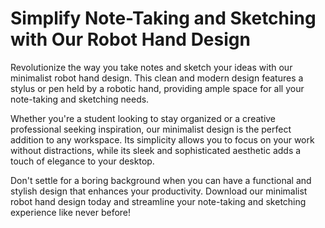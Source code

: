 <!--font:Poppins-->

# Simplify Note-Taking and Sketching with Our Robot Hand Design

Revolutionize the way you take notes and sketch your ideas with our minimalist robot hand design. This clean and modern design features a stylus or pen held by a robotic hand, providing ample space for all your note-taking and sketching needs.

Whether you're a student looking to stay organized or a creative professional seeking inspiration, our minimalist design is the perfect addition to any workspace. Its simplicity allows you to focus on your work without distractions, while its sleek and sophisticated aesthetic adds a touch of elegance to your desktop.

Don't settle for a boring background when you can have a functional and stylish design that enhances your productivity. Download our minimalist robot hand design today and streamline your note-taking and sketching experience like never before!

<!--

Write me markdown content of website with wallpaper:

"A wallpaper featuring a minimalist graphic of a robot hand holding a stylus or pen, with a space for taking notes or sketching ideas."

The header of the page should not be copy of the text but rather a real content of the website which is using this wallpaper.


---


# Note-taking and Sketching Made Easy

Looking for a simple yet stylish way to take notes or sketch out your ideas? Look no further than our minimalist wallpaper featuring a robot hand holding a stylus or pen. With a sleek design and plenty of space for jotting down your thoughts, this wallpaper is the perfect addition to any workspace.

Whether you're a student looking to stay organized or a creative professional in need of inspiration, our wallpaper has you covered. So why wait? Download it today and start taking your note-taking and sketching to the next level!


---


Heading is too long, rewrite whole content.


---


# Simplify Your Note-Taking and Sketching with Our Minimalist Wallpaper

Are you tired of cluttered notes and messy sketches? Our minimalist wallpaper featuring a robot hand holding a stylus or pen is the perfect solution. With a clean and stylish design, this wallpaper provides ample space for all your note-taking and sketching needs.

Whether you're a student looking to stay organized or a creative professional in need of inspiration, our wallpaper is the ideal addition to any workspace. Its simplicity allows you to focus on your ideas without distractions, while its sleek design adds a touch of sophistication to your desktop.

So why settle for a boring background when you can have a functional and stylish wallpaper? Download our minimalist wallpaper today and take your note-taking and sketching to the next level!


---


Heading should not include word "wallpaper". The website should not be about the wallpaper itself, wallpaper is just a related background, rewrite whole content.


---


# Elevate Your Note-Taking and Sketching Experience with Our Minimalist Design

Looking for a way to streamline your note-taking and sketching process? Our minimalist design featuring a robot hand holding a stylus or pen provides the perfect solution. With a clean and modern aesthetic, this design offers plenty of space for all your ideas and notes.

Whether you're a student trying to stay organized or a professional seeking inspiration, our minimalist design is an ideal addition to any workspace. Its simplicity allows you to focus on your work without distractions, while its sleek design adds a touch of sophistication to your desktop.

So why settle for a boring background when you can have a functional and stylish design? Download our minimalist design today and elevate your note-taking and sketching experience to the next level!


---


Heading is too long, rewrite whole content.


---


# Streamline Your Note-Taking and Sketching with Our Minimalist Robot Hand Design

Revolutionize the way you take notes and sketch your ideas with our minimalist robot hand design. This clean and modern design features a stylus or pen held by a robotic hand, providing ample space for all your note-taking and sketching needs.

Whether you're a student looking to stay organized or a creative professional seeking inspiration, our minimalist design is the perfect addition to any workspace. Its simplicity allows you to focus on your work without distractions, while its sleek and sophisticated aesthetic adds a touch of elegance to your desktop.

Don't settle for a boring background when you can have a functional and stylish design that enhances your productivity. Download our minimalist robot hand design today and streamline your note-taking and sketching experience like never before!


---


Write me a Google font which is best fitting for the website.

Pick from the list:
- Great Vibes
- Exo 2
- Dancing Script
- Raleway
- Alegreya
- Barlow Condensed
- Roboto
- Poppins
- Futura
- Playfair Display
- Inter
- Montserrat
- Lobster
- Open Sans
- Lato
- IBM Plex Sans
- Orbitron


Write just the font name nothing else.


---


Poppins

-->
